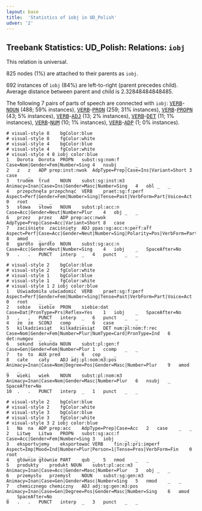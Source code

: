 ```yaml
---
layout: base
title:  'Statistics of iobj in UD_Polish'
udver: '2'
---
```


## Treebank Statistics: UD_Polish: Relations: `iobj`

This relation is universal.

825 nodes (1%) are attached to their parents as `iobj`.

692 instances of `iobj` (84%) are left-to-right (parent precedes child).
Average distance between parent and child is 2.32848484848485.

The following 7 pairs of parts of speech are connected with `iobj`: <tt><a href="pl-pos-VERB.html">VERB</a></tt>-<tt><a href="pl-pos-NOUN.html">NOUN</a></tt> (488; 59% instances), <tt><a href="pl-pos-VERB.html">VERB</a></tt>-<tt><a href="pl-pos-PRON.html">PRON</a></tt> (259; 31% instances), <tt><a href="pl-pos-VERB.html">VERB</a></tt>-<tt><a href="pl-pos-PROPN.html">PROPN</a></tt> (43; 5% instances), <tt><a href="pl-pos-VERB.html">VERB</a></tt>-<tt><a href="pl-pos-ADJ.html">ADJ</a></tt> (13; 2% instances), <tt><a href="pl-pos-VERB.html">VERB</a></tt>-<tt><a href="pl-pos-DET.html">DET</a></tt> (11; 1% instances), <tt><a href="pl-pos-VERB.html">VERB</a></tt>-<tt><a href="pl-pos-NUM.html">NUM</a></tt> (10; 1% instances), <tt><a href="pl-pos-VERB.html">VERB</a></tt>-<tt><a href="pl-pos-ADP.html">ADP</a></tt> (1; 0% instances).


~~~ conllu
# visual-style 8	bgColor:blue
# visual-style 8	fgColor:white
# visual-style 4	bgColor:blue
# visual-style 4	fgColor:white
# visual-style 4 8 iobj	color:blue
1	Dorota	Dorota	PROPN	subst:sg:nom:f	Case=Nom|Gender=Fem|Number=Sing	4	nsubj	_	_
2	z	z	ADP	prep:inst:nwok	AdpType=Prep|Case=Ins|Variant=Short	3	case	_	_
3	trudem	trud	NOUN	subst:sg:inst:m3	Animacy=Inan|Case=Ins|Gender=Masc|Number=Sing	4	obl	_	_
4	przepchnęła	przepchnąć	VERB	praet:sg:f:perf	Aspect=Perf|Gender=Fem|Number=Sing|Tense=Past|VerbForm=Part|Voice=Act	0	root	_	_
5	słowa	słowo	NOUN	subst:pl:acc:n	Case=Acc|Gender=Neut|Number=Plur	4	obj	_	_
6	przez	przez	ADP	prep:acc:nwok	AdpType=Prep|Case=Acc|Variant=Short	8	case	_	_
7	zaciśnięte	zaciśnięty	ADJ	ppas:sg:acc:n:perf:aff	Aspect=Perf|Case=Acc|Gender=Neut|Number=Sing|Polarity=Pos|VerbForm=Part|Voice=Pass	8	amod	_	_
8	gardło	gardło	NOUN	subst:sg:acc:n	Case=Acc|Gender=Neut|Number=Sing	4	iobj	_	SpaceAfter=No
9	.	.	PUNCT	interp	_	4	punct	_	_

~~~


~~~ conllu
# visual-style 2	bgColor:blue
# visual-style 2	fgColor:white
# visual-style 1	bgColor:blue
# visual-style 1	fgColor:white
# visual-style 1 2 iobj	color:blue
1	Uświadomiła	uświadomić	VERB	praet:sg:f:perf	Aspect=Perf|Gender=Fem|Number=Sing|Tense=Past|VerbForm=Part|Voice=Act	0	root	_	_
2	sobie	siebie	PRON	siebie:dat	Case=Dat|PronType=Prs|Reflex=Yes	1	iobj	_	SpaceAfter=No
3	,	,	PUNCT	interp	_	6	punct	_	_
4	że	że	SCONJ	comp	_	6	case	_	_
5	kilkadziesiąt	kilkadziesiąt	DET	num:pl:nom:f:rec	Case=Nom|Gender=Fem|Number=Plur|NumType=Card|PronType=Ind	6	det:numgov	_	_
6	sekund	sekunda	NOUN	subst:pl:gen:f	Case=Gen|Gender=Fem|Number=Plur	1	ccomp	_	_
7	to	to	AUX	pred	_	6	cop	_	_
8	całe	cały	ADJ	adj:pl:nom:m3:pos	Animacy=Inan|Case=Nom|Degree=Pos|Gender=Masc|Number=Plur	9	amod	_	_
9	wieki	wiek	NOUN	subst:pl:nom:m3	Animacy=Inan|Case=Nom|Gender=Masc|Number=Plur	6	nsubj	_	SpaceAfter=No
10	.	.	PUNCT	interp	_	1	punct	_	_

~~~


~~~ conllu
# visual-style 2	bgColor:blue
# visual-style 2	fgColor:white
# visual-style 3	bgColor:blue
# visual-style 3	fgColor:white
# visual-style 3 2 iobj	color:blue
1	Na	na	ADP	prep:acc	AdpType=Prep|Case=Acc	2	case	_	_
2	Litwę	Litwa	PROPN	subst:sg:acc:f	Case=Acc|Gender=Fem|Number=Sing	3	iobj	_	_
3	eksportujemy	eksportować	VERB	fin:pl:pri:imperf	Aspect=Imp|Mood=Ind|Number=Plur|Person=1|Tense=Pres|VerbForm=Fin	0	root	_	_
4	głównie	głównie	PART	qub	_	5	nmod	_	_
5	produkty	produkt	NOUN	subst:pl:acc:m3	Animacy=Inan|Case=Acc|Gender=Masc|Number=Plur	3	obj	_	_
6	przemysłu	przemysł	NOUN	subst:sg:gen:m3	Animacy=Inan|Case=Gen|Gender=Masc|Number=Sing	5	nmod	_	_
7	chemicznego	chemiczny	ADJ	adj:sg:gen:m3:pos	Animacy=Inan|Case=Gen|Degree=Pos|Gender=Masc|Number=Sing	6	amod	_	SpaceAfter=No
8	.	.	PUNCT	interp	_	3	punct	_	_

~~~


